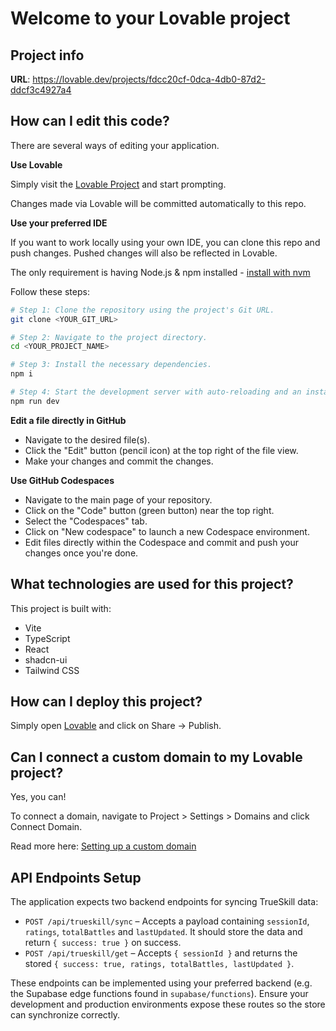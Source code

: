 # Welcome to your Lovable project

## Project info

**URL**: https://lovable.dev/projects/fdcc20cf-0dca-4db0-87d2-ddcf3c4927a4

## How can I edit this code?

There are several ways of editing your application.

**Use Lovable**

Simply visit the [Lovable Project](https://lovable.dev/projects/fdcc20cf-0dca-4db0-87d2-ddcf3c4927a4) and start prompting.

Changes made via Lovable will be committed automatically to this repo.

**Use your preferred IDE**

If you want to work locally using your own IDE, you can clone this repo and push changes. Pushed changes will also be reflected in Lovable.

The only requirement is having Node.js & npm installed - [install with nvm](https://github.com/nvm-sh/nvm#installing-and-updating)

Follow these steps:

```sh
# Step 1: Clone the repository using the project's Git URL.
git clone <YOUR_GIT_URL>

# Step 2: Navigate to the project directory.
cd <YOUR_PROJECT_NAME>

# Step 3: Install the necessary dependencies.
npm i

# Step 4: Start the development server with auto-reloading and an instant preview.
npm run dev
```

**Edit a file directly in GitHub**

- Navigate to the desired file(s).
- Click the "Edit" button (pencil icon) at the top right of the file view.
- Make your changes and commit the changes.

**Use GitHub Codespaces**

- Navigate to the main page of your repository.
- Click on the "Code" button (green button) near the top right.
- Select the "Codespaces" tab.
- Click on "New codespace" to launch a new Codespace environment.
- Edit files directly within the Codespace and commit and push your changes once you're done.

## What technologies are used for this project?

This project is built with:

- Vite
- TypeScript
- React
- shadcn-ui
- Tailwind CSS

## How can I deploy this project?

Simply open [Lovable](https://lovable.dev/projects/fdcc20cf-0dca-4db0-87d2-ddcf3c4927a4) and click on Share -> Publish.

## Can I connect a custom domain to my Lovable project?

Yes, you can!

To connect a domain, navigate to Project > Settings > Domains and click Connect Domain.

Read more here: [Setting up a custom domain](https://docs.lovable.dev/tips-tricks/custom-domain#step-by-step-guide)

## API Endpoints Setup

The application expects two backend endpoints for syncing TrueSkill data:

* `POST /api/trueskill/sync` – Accepts a payload containing `sessionId`, `ratings`, `totalBattles` and `lastUpdated`. It should store the data and return `{ success: true }` on success.
* `POST /api/trueskill/get` – Accepts `{ sessionId }` and returns the stored `{ success: true, ratings, totalBattles, lastUpdated }`.

These endpoints can be implemented using your preferred backend (e.g. the Supabase edge functions found in `supabase/functions`). Ensure your development and production environments expose these routes so the store can synchronize correctly.
